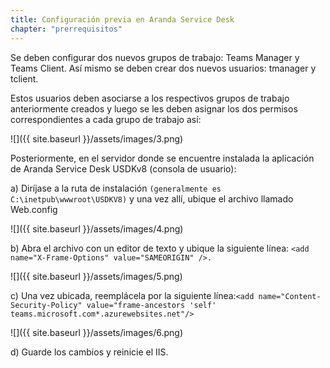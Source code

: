 ```yaml
---
title: Configuración previa en Aranda Service Desk
chapter: "prerrequisitos"
---
```


Se deben configurar dos nuevos grupos de trabajo: Teams Manager y Teams Client.
Así mismo se deben crear dos nuevos usuarios: tmanager y tclient.

Estos usuarios deben asociarse a los respectivos grupos de trabajo anteriormente creados y luego se les deben asignar los dos permisos correspondientes a cada grupo de trabajo así:

![]({{ site.baseurl }}/assets/images/3.png)

Posteriormente, en el servidor donde se encuentre instalada la aplicación de Aranda Service Desk USDKv8 (consola de usuario):

  a) Diríjase a la ruta de instalación `(generalmente es C:\inetpub\wwwroot\USDKV8)` y una vez allí, ubique el archivo llamado Web.config

![]({{ site.baseurl }}/assets/images/4.png)

b) Abra el archivo con un editor de texto y ubique la siguiente línea: `<add name="X-Frame-Options" value="SAMEORIGIN" />.`


![]({{ site.baseurl }}/assets/images/5.png)

c) Una vez ubicada, reemplácela por la siguiente línea:`<add name="Content-Security-Policy" value="frame-ancestors 'self' teams.microsoft.com*.azurewebsites.net"/>`

![]({{ site.baseurl }}/assets/images/6.png)

d) Guarde los cambios y reinicie el IIS.
